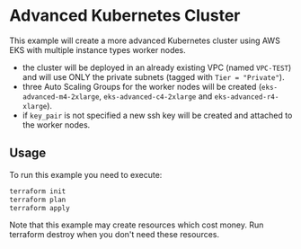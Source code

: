 # Advanced Kubernetes Cluster
This example will create a more advanced Kubernetes cluster using AWS EKS with multiple instance types worker nodes.

* the cluster will be deployed in an already existing VPC (named `VPC-TEST`) and will use ONLY the private subnets (tagged with `Tier = "Private"`).
* three Auto Scaling Groups for the worker nodes will be created (`eks-advanced-m4-2xlarge`, `eks-advanced-c4-2xlarge` and `eks-advanced-r4-xlarge`).
* if `key_pair` is not specified a new ssh key will be created and attached to the worker nodes.

## Usage
To run this example you need to execute:

```bash
terraform init
terraform plan
terraform apply
```

Note that this example may create resources which cost money. Run terraform destroy when you don't need these resources.